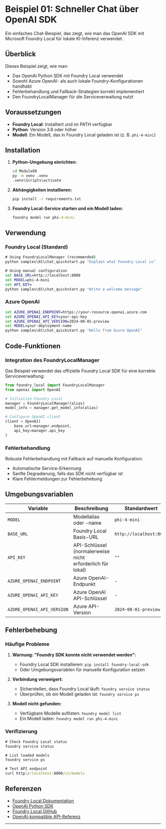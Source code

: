 <!--
CO_OP_TRANSLATOR_METADATA:
{
  "original_hash": "fb649a75048715165e76e20b366620a9",
  "translation_date": "2025-09-24T11:44:37+00:00",
  "source_file": "Module08/samples/01/README.md",
  "language_code": "de"
}
-->
# Beispiel 01: Schneller Chat über OpenAI SDK

Ein einfaches Chat-Beispiel, das zeigt, wie man das OpenAI SDK mit Microsoft Foundry Local für lokale KI-Inferenz verwendet.

## Überblick

Dieses Beispiel zeigt, wie man:
- Das OpenAI Python SDK mit Foundry Local verwendet
- Sowohl Azure OpenAI- als auch lokale Foundry-Konfigurationen handhabt
- Fehlerbehandlung und Fallback-Strategien korrekt implementiert
- Den FoundryLocalManager für die Serviceverwaltung nutzt

## Voraussetzungen

- **Foundry Local**: Installiert und im PATH verfügbar
- **Python**: Version 3.8 oder höher
- **Modell**: Ein Modell, das in Foundry Local geladen ist (z. B. `phi-4-mini`)

## Installation

1. **Python-Umgebung einrichten:**
   ```cmd
   cd Module08
   py -m venv .venv
   .venv\Scripts\activate
   ```

2. **Abhängigkeiten installieren:**
   ```cmd
   pip install -r requirements.txt
   ```

3. **Foundry Local-Service starten und ein Modell laden:**
   ```cmd
   foundry model run phi-4-mini
   ```


## Verwendung

### Foundry Local (Standard)

```cmd
# Using FoundryLocalManager (recommended)
python samples\01\chat_quickstart.py "Explain what Foundry Local is"

# Using manual configuration
set BASE_URL=http://localhost:8000
set MODEL=phi-4-mini
set API_KEY=
python samples\01\chat_quickstart.py "Write a welcome message"
```

### Azure OpenAI

```cmd
set AZURE_OPENAI_ENDPOINT=https://your-resource.openai.azure.com
set AZURE_OPENAI_API_KEY=your-api-key
set AZURE_OPENAI_API_VERSION=2024-08-01-preview
set MODEL=your-deployment-name
python samples\01\chat_quickstart.py "Hello from Azure OpenAI"
```


## Code-Funktionen

### Integration des FoundryLocalManager

Das Beispiel verwendet das offizielle Foundry Local SDK für eine korrekte Serviceverwaltung:

```python
from foundry_local import FoundryLocalManager
from openai import OpenAI

# Initialize Foundry Local
manager = FoundryLocalManager(alias)
model_info = manager.get_model_info(alias)

# Configure OpenAI client
client = OpenAI(
    base_url=manager.endpoint,
    api_key=manager.api_key
)
```


### Fehlerbehandlung

Robuste Fehlerbehandlung mit Fallback auf manuelle Konfiguration:
- Automatische Service-Erkennung
- Sanfte Degradierung, falls das SDK nicht verfügbar ist
- Klare Fehlermeldungen zur Fehlerbehebung

## Umgebungsvariablen

| Variable | Beschreibung | Standardwert | Erforderlich |
|----------|--------------|--------------|--------------|
| `MODEL` | Modellalias oder -name | `phi-4-mini` | Nein |
| `BASE_URL` | Foundry Local Basis-URL | `http://localhost:8000` | Nein |
| `API_KEY` | API-Schlüssel (normalerweise nicht erforderlich für lokal) | `""` | Nein |
| `AZURE_OPENAI_ENDPOINT` | Azure OpenAI-Endpunkt | - | Für Azure |
| `AZURE_OPENAI_API_KEY` | Azure OpenAI API-Schlüssel | - | Für Azure |
| `AZURE_OPENAI_API_VERSION` | Azure API-Version | `2024-08-01-preview` | Nein |

## Fehlerbehebung

### Häufige Probleme

1. **Warnung: "Foundry SDK konnte nicht verwendet werden":**
   - Foundry Local SDK installieren: `pip install foundry-local-sdk`
   - Oder Umgebungsvariablen für manuelle Konfiguration setzen

2. **Verbindung verweigert:**
   - Sicherstellen, dass Foundry Local läuft: `foundry service status`
   - Überprüfen, ob ein Modell geladen ist: `foundry service ps`

3. **Modell nicht gefunden:**
   - Verfügbare Modelle auflisten: `foundry model list`
   - Ein Modell laden: `foundry model run phi-4-mini`

### Verifizierung

```cmd
# Check Foundry Local status
foundry service status

# List loaded models
foundry service ps

# Test API endpoint
curl http://localhost:8000/v1/models
```


## Referenzen

- [Foundry Local Dokumentation](https://learn.microsoft.com/azure/ai-foundry/foundry-local/)
- [OpenAI Python SDK](https://github.com/openai/openai-python)
- [Foundry Local GitHub](https://github.com/microsoft/Foundry-Local)
- [OpenAI-kompatible API-Referenz](https://learn.microsoft.com/azure/ai-foundry/foundry-local/how-to/how-to-integrate-with-inference-sdks)

---

